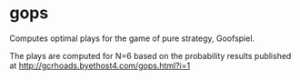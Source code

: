 # gops
Computes optimal plays for the game of pure strategy, Goofspiel.


The plays are computed for N=6 based on the probability results published at http://gcrhoads.byethost4.com/gops.html?i=1
